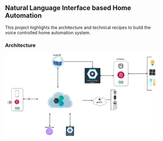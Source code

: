 ## Natural Language Interface based Home Automation

This project highlights the architecture and technical recipes to build the voice controlled home automation system. 

### Architecture
![Architecture](/images/Architecture.jpg?raw=true "Architecture")
